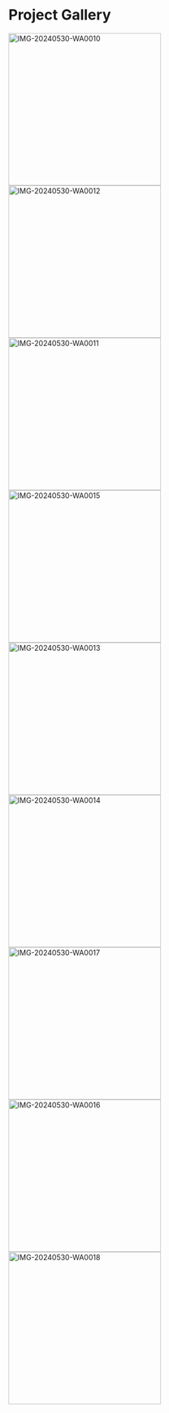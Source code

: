# Project Gallery


<img src="https://github.com/rahu-lava/Dear_Dairy/assets/113875289/574a4bd3-23a3-4593-8d0b-cd4a2d269399" alt="IMG-20240530-WA0010" width="300" />

<img src="https://github.com/rahu-lava/Dear_Dairy/assets/113875289/f0403e33-cc79-4f6b-ae41-0fdf95be6c36" alt="IMG-20240530-WA0012" width="300" />

<img src="https://github.com/rahu-lava/Dear_Dairy/assets/113875289/f0e54369-97e3-49b8-b245-c732857f55ed" alt="IMG-20240530-WA0011" width="300" />

<img src="https://github.com/rahu-lava/Dear_Dairy/assets/113875289/67668685-c863-4be6-9657-99f067d39d6a" alt="IMG-20240530-WA0015" width="300" />

<img src="https://github.com/rahu-lava/Dear_Dairy/assets/113875289/03157a31-a0fd-4115-bc82-5ee3b7bab717" alt="IMG-20240530-WA0013" width="300" />

<img src="https://github.com/rahu-lava/Dear_Dairy/assets/113875289/83f56e5d-06b7-4421-87ea-e88c87f46364" alt="IMG-20240530-WA0014" width="300" />

<img src="https://github.com/rahu-lava/Dear_Dairy/assets/113875289/341ca3fe-e4fd-4e9e-ab9c-a68251741f32" alt="IMG-20240530-WA0017" width="300" />

<img src="https://github.com/rahu-lava/Dear_Dairy/assets/113875289/4624514a-9e6e-4332-8ad3-0ac84f33e61d" alt="IMG-20240530-WA0016" width="300" />

<img src="https://github.com/rahu-lava/Dear_Dairy/assets/113875289/6c9f8d42-509c-4bf8-ad67-03e5cfd651b0" alt="IMG-20240530-WA0018" width="300" />
